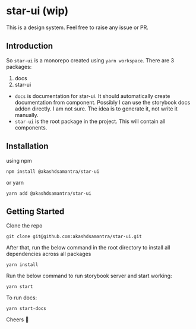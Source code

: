 # star-ui (wip)

[//]: # "![CI](https://github.com/akashdsamantra/star-ui/workflows/CI/badge.svg?branch=main)"

This is a design system. Feel free to raise any issue or PR.

## Introduction

So `star-ui` is a monorepo created using `yarn workspace`. There are 3 packages:

1. docs
1. star-ui

- `docs` is documentation for star-ui. It should automatically create documentation from component. Possibly I can use the storybook docs addon directly. I am not sure. The idea is to generate it, not write it manually.
- `star-ui` is the root package in the project. This will contain all components.

## Installation
using npm 
```
npm install @akashdsamantra/star-ui
```

or yarn
```
yarn add @akashdsamantra/star-ui
```

## Getting Started

Clone the repo

```
git clone git@github.com:akashdsamantra/star-ui.git
```
After that, run the below command in the root directory to install all dependencies across all packages
```
yarn install
```

Run the below command to run storybook server and start working:

```
yarn start
```

To run docs:

```
yarn start-docs
```

Cheers 🍻
